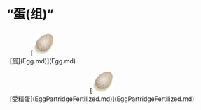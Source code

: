 # “蛋(组)”  
<div style="display:table"><div style="display:inline-block;padding:7px;margin:7px;border-left:none;border-right:none;text-align:center;min-width:150px;min-height:0px;margin: auto;"><div style="text-align:center;">[<div style="width:50px;display:inline-block;text-align:center"><img decoding="async" src="../wiki/Sprite/Egg.png" href="a.md" style="max-width:50px;max-height:50px;"></div><br>[蛋](Egg.md)](Egg.md)</div></div><div style="display:inline-block;padding:7px;margin:7px;border-left:none;border-right:none;text-align:center;min-width:150px;min-height:0px;margin: auto;"><div style="text-align:center;">[<div style="width:50px;display:inline-block;text-align:center"><img decoding="async" src="../wiki/Sprite/Egg.png" href="a.md" style="max-width:50px;max-height:50px;"></div><br>[受精蛋](EggPartridgeFertilized.md)](EggPartridgeFertilized.md)</div></div></div>  
  
